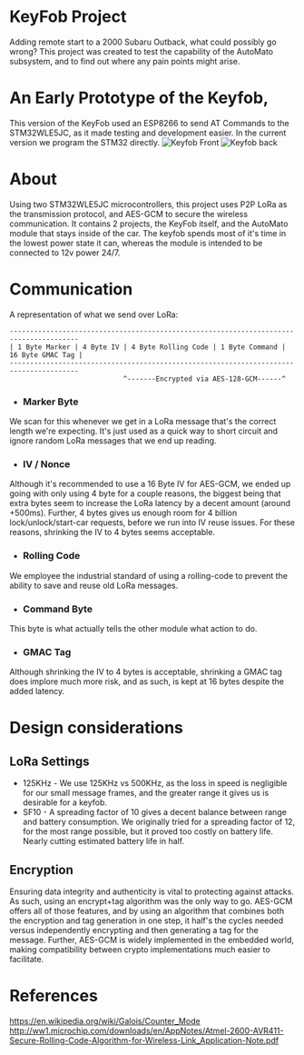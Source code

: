 # KeyFob Project
Adding remote start to a 2000 Subaru Outback, what could possibly go wrong?
This project was created to test the capability of the AutoMato subsystem, and to find out where any pain points might arise.

# An Early Prototype of the Keyfob, 
This version of the KeyFob used an ESP8266 to send AT Commands to the STM32WLE5JC, as it made testing and development easier. In the current version we program the STM32 directly.
![Keyfob Front](Modules/KeyFobProject/Common/Images/keyfob_prototype_v1_front.jpeg)
![Keyfob back](Modules/KeyFobProject/Common/Images/keyfob_prototype_v1_back.jpeg)

# About
Using two STM32WLE5JC microcontrollers, this project uses P2P LoRa as the transmission protocol, and AES-GCM to secure the wireless communication. It contains 2 projects, the KeyFob itself, and the AutoMato module that stays inside of the car. The keyfob spends most of it's time in the lowest power state it can, whereas the module is intended to be connected to 12v power 24/7.

# Communication
A representation of what we send over LoRa:
```
---------------------------------------------------------------------------------------
| 1 Byte Marker | 4 Byte IV | 4 Byte Rolling Code | 1 Byte Command | 16 Byte GMAC Tag | 
---------------------------------------------------------------------------------------
                            ^-------Encrypted via AES-128-GCM------^
```

- ### Marker Byte
We scan for this whenever we get in a LoRa message that's the correct length we're expecting. It's just used as a quick way to short circuit and ignore random LoRa messages that we end up reading.
- ### IV / Nonce
Although it's recommended to use a 16 Byte IV for AES-GCM, we ended up going with only using 4 byte for a couple reasons, the biggest being that extra bytes seem to increase the LoRa latency by a decent amount (around +500ms). Further, 4 bytes gives us enough room for 4 billion lock/unlock/start-car requests, before we run into IV reuse issues. For these reasons, shrinking the IV to 4 bytes seems acceptable. 
- ### Rolling Code
We employee the industrial standard of using a rolling-code to prevent the ability to save and reuse old LoRa messages.
- ### Command Byte
This byte is what actually tells the other module what action to do.
- ### GMAC Tag
Although shrinking the IV to 4 bytes is acceptable, shrinking a GMAC tag does implore much more risk, and as such, is kept at 16 bytes despite the added latency.

# Design considerations
## LoRa Settings
- 125KHz - We use 125KHz vs 500KHz, as the loss in speed is negligible for our small message frames, and the greater range it gives us is desirable for a keyfob.
- SF10 - A spreading factor of 10 gives a decent balance between range and battery consumption. We originally tried for a spreading factor of 12, for the most range possible, but it proved too costly on battery life. Nearly cutting estimated battery life in half.

## Encryption
Ensuring data integrity and authenticity is vital to protecting against attacks. As such, using an encrypt+tag algorithm was the only way to go. AES-GCM offers all of those features, and by using an algorithm that combines both the encryption and tag generation in one step, it half's the cycles needed versus independently encrypting and then generating a tag for the message. Further, AES-GCM is widely implemented in the embedded world, making compatibility between crypto implementations much easier to facilitate. 

# References
https://en.wikipedia.org/wiki/Galois/Counter_Mode \
http://ww1.microchip.com/downloads/en/AppNotes/Atmel-2600-AVR411-Secure-Rolling-Code-Algorithm-for-Wireless-Link_Application-Note.pdf   